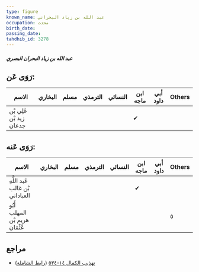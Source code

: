 ```yaml
---
type: figure
known_name: عبد الله بن زياد البحراني
occupation: محدث
birth_date:
passing_date:
tahdhib_id: 3278
---
```

##### عبد الله بن زياد البحران البصري

## رَوَى عَن:
| الاسم                   | البخاري | مسلم | الترمذي | النسائي | ابن ماجه | أبي داود | Others |
| ----------------------- | ------- | ---- | ------- | ------- | -------- | -------- | ------ |
| عَلِي بْن زيد بْن جدعان |         |      |         |         | ✔        |          |        |
## رَوَى عَنه:
| الاسم                           | البخاري | مسلم | الترمذي | النسائي | ابن ماجه | أبي داود | Others |
| ------------------------------- | ------- | ---- | ------- | ------- | -------- | -------- | ------ |
| عَبد اللَّهِ بْن غالب العباداني |         |      |         |         | ✔        |          |        |
| أَبُو المهلب هريم بْن عُثْمَان  |         |      |         |         |          |          | ٥      |
## مراجع
- [تهذيب الكمال ١٤-٥٣٤](obsidian://open?vault=Tahdhib-al-Kamal&file=Figures/٣٢٧٨-عبد%20الله%20بن%20زياد%20البحران%20البصري) ([رابط الشاملة](https://shamela.ws/book/3722/7462))